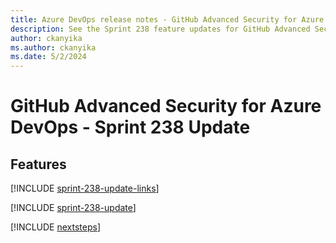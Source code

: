 ```yaml
---
title: Azure DevOps release notes - GitHub Advanced Security for Azure DevOps 238 Update
description: See the Sprint 238 feature updates for GitHub Advanced Security for Azure DevOps, including next steps.
author: ckanyika
ms.author: ckanyika
ms.date: 5/2/2024
---
```


# GitHub Advanced Security for Azure DevOps - Sprint 238 Update

## Features

[!INCLUDE [sprint-238-update-links](../includes/ghazdo/sprint-238-update-links.md)]

[!INCLUDE [sprint-238-update](../includes/ghazdo/sprint-238-update.md)]

[!INCLUDE [nextsteps](../includes/nextsteps.md)]
